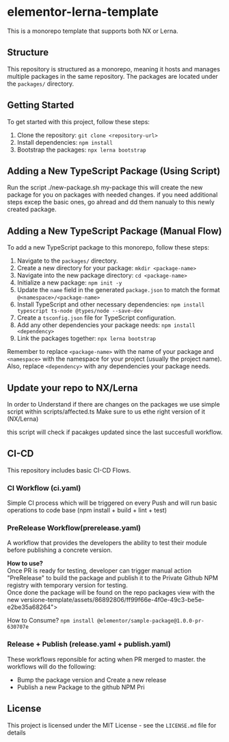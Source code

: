 # elementor-lerna-template

This is a monorepo template that supports both NX or Lerna.

## Structure

This repository is structured as a monorepo, meaning it hosts and manages multiple packages in the same repository. The packages are located under the `packages/` directory.

## Getting Started

To get started with this project, follow these steps:

1. Clone the repository: `git clone <repository-url>`
2. Install dependencies: `npm install`
3. Bootstrap the packages: `npx lerna bootstrap`

## Adding a New TypeScript Package (Using Script)
Run the script ./new-package.sh my-package
this will create the new package for you on packages with needed changes. 
if you need additional steps excep the basic ones, go ahread and dd them nanualy to this newly created package.

## Adding a New TypeScript Package (Manual Flow)

To add a new TypeScript package to this monorepo, follow these steps:

1. Navigate to the `packages/` directory.
2. Create a new directory for your package: `mkdir <package-name>`
3. Navigate into the new package directory: `cd <package-name>`
4. Initialize a new package: `npm init -y`
5. Update the `name` field in the generated `package.json` to match the format `@<namespace>/<package-name>`
6. Install TypeScript and other necessary dependencies: `npm install typescript ts-node @types/node --save-dev`
7. Create a `tsconfig.json` file for TypeScript configuration.
8. Add any other dependencies your package needs: `npm install <dependency>`
9. Link the packages together: `npx lerna bootstrap`

Remember to replace `<package-name>` with the name of your package and `<namespace>` with the namespace for your project (usually the project name). Also, replace `<dependency>` with any dependencies your package needs.

## Update your repo to NX/Lerna
In order to Understand if there are changes on the packages we use simple script within scripts/affected.ts
Make sure to us ethe right version of it (NX/Lerna)

this script will check if pacakges updated since the last succesfull workflow.

## CI-CD
This repository includes basic CI-CD Flows.

### CI Workflow (ci.yaml)
 Simple CI process which will be triggered on every Push and will run basic operations to code base (npm install + build + lint + test)

### PreRelease Workflow(prerelease.yaml) 
A workflow that provides the developers the ability to test their module before publishing a concrete version.</br>

**How to use?**</br>
Once PR is ready for testing, developer can trigger manual action "PreRelease" to build the package and publish it to the Private Github NPM registry with temporary version for testing.</br>
Once done the package will be found on the repo packages view with the new versione-template/assets/86892806/ff99f66e-4f0e-49c3-be5e-e2be35a68264">
</br>

How to Consume?
`npm install @elementor/sample-package@1.0.0-pr-630707e`

### Release + Publish (release.yaml + publish.yaml)
These workflows reponsible for acting when PR merged to master. the workflows will do the following:</br>
- Bump the package version and Create a new release
- Publish a new Package to the github NPM Pri

## License

This project is licensed under the MIT License - see the `LICENSE.md` file for details

